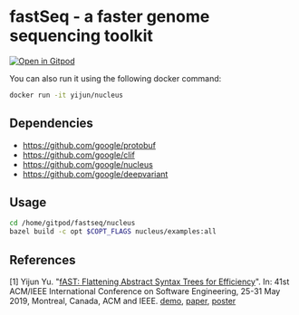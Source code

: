 # fastSeq - a faster genome sequencing toolkit

[![Open in Gitpod](https://gitpod.io/button/open-in-gitpod.svg)](https://gitpod.io/#https://github.com/yijunyu/fastseq)

You can also run it using the following docker command:
```bash
docker run -it yijun/nucleus
```

## Dependencies
* https://github.com/google/protobuf
* https://github.com/google/clif
* https://github.com/google/nucleus
* https://github.com/google/deepvariant

## Usage
```bash
cd /home/gitpod/fastseq/nucleus
bazel build -c opt $COPT_FLAGS nucleus/examples:all
```
## References
[1] Yijun Yu. "[fAST: Flattening Abstract Syntax Trees for Efficiency](http://oro.open.ac.uk/59268/)". In: 41st ACM/IEEE International Conference on Software Engineering, 25-31 May 2019, Montreal, Canada, ACM and IEEE.
[demo](https://gitpod.io/#https://github.com/yijunyu/demo), [paper](http://oro.open.ac.uk/59268), [poster](doc/fast-poster-A0.pdf)

